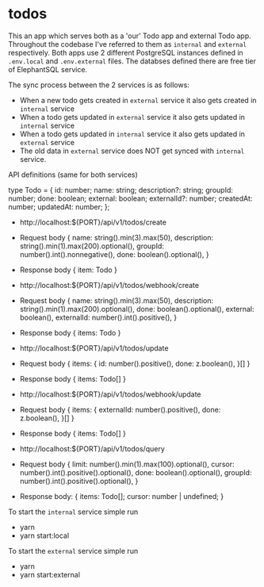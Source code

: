 # todos

This an app which serves both as a 'our' Todo app and external Todo app. Throughout the codebase I've referred to them as `internal` and `external` respectively. Both apps use 2 different PostgreSQL instances defined in `.env.local` and `.env.external` files. The databses defined there are free tier of ElephantSQL service.

The sync process between the 2 services is as follows:

- When a new todo gets created in `external` service it also gets created in `internal` service
- When a todo gets updated in `external` service it also gets updated in `internal` service
- When a todo gets updated in `internal` service it also gets updated in `external` service
- The old data in `external` service does NOT get synced with `internal` service.

API definitions (same for both services)

type Todo = {
id: number;
name: string;
description?: string;
groupId: number;
done: boolean;
external: boolean;
externalId?: number;
createdAt: number;
updatedAt: number;
};

- http://localhost:${PORT}/api/v1/todos/create

* Request body {
  name: string().min(3).max(50),
  description: string().min(1).max(200).optional(),
  groupId: number().int().nonnegative(),
  done: boolean().optional(),
  }

* Response body {
  item: Todo
  }

- http://localhost:${PORT}/api/v1/todos/webhook/create

* Request body {
  name: string().min(3).max(50),
  description: string().min(1).max(200).optional(),
  done: boolean().optional(),
  external: boolean(),
  externalId: number().int().positive(),
  }

* Response body {
  items: Todo
  }

- http://localhost:${PORT}/api/v1/todos/update

* Request body {
  items: {
  id: number().positive(),
  done: z.boolean(),
  }[]
  }

* Response body {
  items: Todo[]
  }

- http://localhost:${PORT}/api/v1/todos/webhook/update

* Request body {
  items: {
  externalId: number().positive(),
  done: z.boolean(),
  }[]
  }

* Response body {
  items: Todo[]
  }

- http://localhost:${PORT}/api/v1/todos/query

* Request body {
  limit: number().min(1).max(100).optional(),
  cursor: number().int().positive().optional(),
  done: boolean().optional(),
  groupId: number().int().positive().optional(),
  }

* Response body:
  {
  items: Todo[];
  cursor: number | undefined;
  }

To start the `internal` service simple run

- yarn
- yarn start:local

To start the `external` service simple run

- yarn
- yarn start:external
